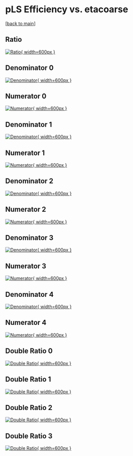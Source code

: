 # pLS Efficiency vs. etacoarse

[[back to main](./)]



## Ratio

[![Ratio](../mtv/var/pLS_base_211_0_eff_etacoarse.png){ width=600px }](../mtv/var/pLS_base_211_0_eff_etacoarse.pdf)

## Denominator 0

[![Denominator](../mtv/den/pLS_base_211_0_eff_etacoarse_den0.png){ width=600px }](../mtv/den/pLS_base_211_0_eff_etacoarse_den0.pdf)

## Numerator 0

[![Numerator](../mtv/num/pLS_base_211_0_eff_etacoarse_num0.png){ width=600px }](../mtv/num/pLS_base_211_0_eff_etacoarse_num0.pdf)

## Denominator 1

[![Denominator](../mtv/den/pLS_base_211_0_eff_etacoarse_den1.png){ width=600px }](../mtv/den/pLS_base_211_0_eff_etacoarse_den1.pdf)

## Numerator 1

[![Numerator](../mtv/num/pLS_base_211_0_eff_etacoarse_num1.png){ width=600px }](../mtv/num/pLS_base_211_0_eff_etacoarse_num1.pdf)

## Denominator 2

[![Denominator](../mtv/den/pLS_base_211_0_eff_etacoarse_den2.png){ width=600px }](../mtv/den/pLS_base_211_0_eff_etacoarse_den2.pdf)

## Numerator 2

[![Numerator](../mtv/num/pLS_base_211_0_eff_etacoarse_num2.png){ width=600px }](../mtv/num/pLS_base_211_0_eff_etacoarse_num2.pdf)

## Denominator 3

[![Denominator](../mtv/den/pLS_base_211_0_eff_etacoarse_den3.png){ width=600px }](../mtv/den/pLS_base_211_0_eff_etacoarse_den3.pdf)

## Numerator 3

[![Numerator](../mtv/num/pLS_base_211_0_eff_etacoarse_num3.png){ width=600px }](../mtv/num/pLS_base_211_0_eff_etacoarse_num3.pdf)

## Denominator 4

[![Denominator](../mtv/den/pLS_base_211_0_eff_etacoarse_den4.png){ width=600px }](../mtv/den/pLS_base_211_0_eff_etacoarse_den4.pdf)

## Numerator 4

[![Numerator](../mtv/num/pLS_base_211_0_eff_etacoarse_num4.png){ width=600px }](../mtv/num/pLS_base_211_0_eff_etacoarse_num4.pdf)

## Double Ratio 0

[![Double Ratio](../mtv/ratio/pLS_base_211_0_eff_etacoarse_ratio0.png){ width=600px }](../mtv/ratio/pLS_base_211_0_eff_etacoarse_ratio0.pdf)

## Double Ratio 1

[![Double Ratio](../mtv/ratio/pLS_base_211_0_eff_etacoarse_ratio1.png){ width=600px }](../mtv/ratio/pLS_base_211_0_eff_etacoarse_ratio1.pdf)

## Double Ratio 2

[![Double Ratio](../mtv/ratio/pLS_base_211_0_eff_etacoarse_ratio2.png){ width=600px }](../mtv/ratio/pLS_base_211_0_eff_etacoarse_ratio2.pdf)

## Double Ratio 3

[![Double Ratio](../mtv/ratio/pLS_base_211_0_eff_etacoarse_ratio3.png){ width=600px }](../mtv/ratio/pLS_base_211_0_eff_etacoarse_ratio3.pdf)

